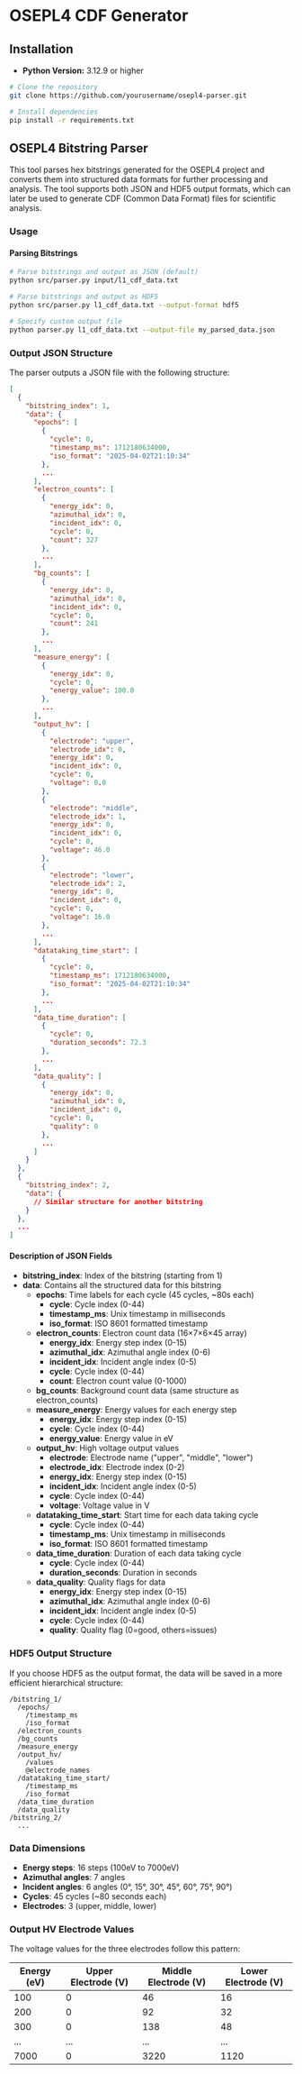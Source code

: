 # OSEPL4 CDF Generator
## Installation
- **Python Version:**  3.12.9 or higher
```bash
# Clone the repository
git clone https://github.com/yourusername/osepl4-parser.git

# Install dependencies
pip install -r requirements.txt
```
## OSEPL4 Bitstring Parser
This tool parses hex bitstrings generated for the OSEPL4 project and converts them into structured data formats for further processing and analysis. The tool supports both JSON and HDF5 output formats, which can later be used to generate CDF (Common Data Format) files for scientific analysis.

### Usage

#### Parsing Bitstrings

```bash
# Parse bitstrings and output as JSON (default)
python src/parser.py input/l1_cdf_data.txt

# Parse bitstrings and output as HDF5
python src/parser.py l1_cdf_data.txt --output-format hdf5

# Specify custom output file
python parser.py l1_cdf_data.txt --output-file my_parsed_data.json
```

### Output JSON Structure

The parser outputs a JSON file with the following structure:

```json
[
  {
    "bitstring_index": 1,
    "data": {
      "epochs": [
        {
          "cycle": 0,
          "timestamp_ms": 1712180634000,
          "iso_format": "2025-04-02T21:10:34"
        },
        ...
      ],
      "electron_counts": [
        {
          "energy_idx": 0,
          "azimuthal_idx": 0,
          "incident_idx": 0,
          "cycle": 0,
          "count": 327
        },
        ...
      ],
      "bg_counts": [
        {
          "energy_idx": 0,
          "azimuthal_idx": 0,
          "incident_idx": 0,
          "cycle": 0,
          "count": 241
        },
        ...
      ],
      "measure_energy": [
        {
          "energy_idx": 0,
          "cycle": 0,
          "energy_value": 100.0
        },
        ...
      ],
      "output_hv": [
        {
          "electrode": "upper",
          "electrode_idx": 0,
          "energy_idx": 0,
          "incident_idx": 0,
          "cycle": 0,
          "voltage": 0.0
        },
        {
          "electrode": "middle",
          "electrode_idx": 1,
          "energy_idx": 0,
          "incident_idx": 0,
          "cycle": 0,
          "voltage": 46.0
        },
        {
          "electrode": "lower",
          "electrode_idx": 2,
          "energy_idx": 0,
          "incident_idx": 0,
          "cycle": 0,
          "voltage": 16.0
        },
        ...
      ],
      "datataking_time_start": [
        {
          "cycle": 0,
          "timestamp_ms": 1712180634000,
          "iso_format": "2025-04-02T21:10:34"
        },
        ...
      ],
      "data_time_duration": [
        {
          "cycle": 0,
          "duration_seconds": 72.3
        },
        ...
      ],
      "data_quality": [
        {
          "energy_idx": 0,
          "azimuthal_idx": 0,
          "incident_idx": 0,
          "cycle": 0,
          "quality": 0
        },
        ...
      ]
    }
  },
  {
    "bitstring_index": 2,
    "data": {
      // Similar structure for another bitstring
    }
  },
  ...
]
```

#### Description of JSON Fields

- **bitstring_index**: Index of the bitstring (starting from 1)
- **data**: Contains all the structured data for this bitstring
  - **epochs**: Time labels for each cycle (45 cycles, ~80s each)
    - **cycle**: Cycle index (0-44)
    - **timestamp_ms**: Unix timestamp in milliseconds
    - **iso_format**: ISO 8601 formatted timestamp
  - **electron_counts**: Electron count data (16×7×6×45 array)
    - **energy_idx**: Energy step index (0-15)
    - **azimuthal_idx**: Azimuthal angle index (0-6)
    - **incident_idx**: Incident angle index (0-5)
    - **cycle**: Cycle index (0-44)
    - **count**: Electron count value (0-1000)
  - **bg_counts**: Background count data (same structure as electron_counts)
  - **measure_energy**: Energy values for each energy step
    - **energy_idx**: Energy step index (0-15)
    - **cycle**: Cycle index (0-44)
    - **energy_value**: Energy value in eV
  - **output_hv**: High voltage output values
    - **electrode**: Electrode name ("upper", "middle", "lower")
    - **electrode_idx**: Electrode index (0-2)
    - **energy_idx**: Energy step index (0-15)
    - **incident_idx**: Incident angle index (0-5)
    - **cycle**: Cycle index (0-44)
    - **voltage**: Voltage value in V
  - **datataking_time_start**: Start time for each data taking cycle
    - **cycle**: Cycle index (0-44)
    - **timestamp_ms**: Unix timestamp in milliseconds
    - **iso_format**: ISO 8601 formatted timestamp
  - **data_time_duration**: Duration of each data taking cycle
    - **cycle**: Cycle index (0-44)
    - **duration_seconds**: Duration in seconds
  - **data_quality**: Quality flags for data
    - **energy_idx**: Energy step index (0-15)
    - **azimuthal_idx**: Azimuthal angle index (0-6)
    - **incident_idx**: Incident angle index (0-5)
    - **cycle**: Cycle index (0-44)
    - **quality**: Quality flag (0=good, others=issues)

### HDF5 Output Structure

If you choose HDF5 as the output format, the data will be saved in a more efficient hierarchical structure:

```
/bitstring_1/
  /epochs/
    /timestamp_ms
    /iso_format
  /electron_counts
  /bg_counts
  /measure_energy
  /output_hv/
    /values
    @electrode_names
  /datataking_time_start/
    /timestamp_ms
    /iso_format
  /data_time_duration
  /data_quality
/bitstring_2/
  ...
```

### Data Dimensions

- **Energy steps**: 16 steps (100eV to 7000eV)
- **Azimuthal angles**: 7 angles
- **Incident angles**: 6 angles (0°, 15°, 30°, 45°, 60°, 75°, 90°)
- **Cycles**: 45 cycles (~80 seconds each)
- **Electrodes**: 3 (upper, middle, lower)

### Output HV Electrode Values

The voltage values for the three electrodes follow this pattern:

| Energy (eV) | Upper Electrode (V) | Middle Electrode (V) | Lower Electrode (V) |
|------------|---------------------|----------------------|---------------------|
| 100        | 0                   | 46                   | 16                  |
| 200        | 0                   | 92                   | 32                  |
| 300        | 0                   | 138                  | 48                  |
| ...        | ...                 | ...                  | ...                 |
| 7000       | 0                   | 3220                 | 1120                |


